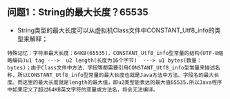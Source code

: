 ## 问题1：String的最大长度？65535

- String类型的最大长度可以从虚拟机Class文件中CONSTANT_Utf8_info的类型来解释；

```shell
特殊记忆：字符串最大长度：64KB(65535)，CONSTANT_Utf8_info型常量的结构(UTF-8缩略编码)u1 tag --->  u2 length(长度为16个字节)  ---> u1 bytes(数量：bytes)；由于Class文件中方法、字段等都需要引用CONSTANT_Utf8_info型常量来描述名称，所以CONSTANT_Utf8_info型常量的最大长度也就是Java方法中方法、字段名的最大长度。而这里的最大长度就是length的最大值，即u2类型能表达的最大值65535.所以Java程序中如果定义了超过64KB英文字符的变量或方法名，将会无法编译。
```

